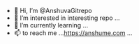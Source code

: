 - 👋 Hi, I’m @AnshuvaGitrepo
- 👀 I’m interested in interesting repo ...
- 🌱 I’m currently learning ...
- 📫 to reach me ...https://anshume.com ...

<!---
AnshuvaGitrepo/AnshuvaGitrepo is a ✨ special ✨ repository because its `README.md` (this file) appears on your GitHub profile.
You can click the Preview link to take a look at your changes.
--->

